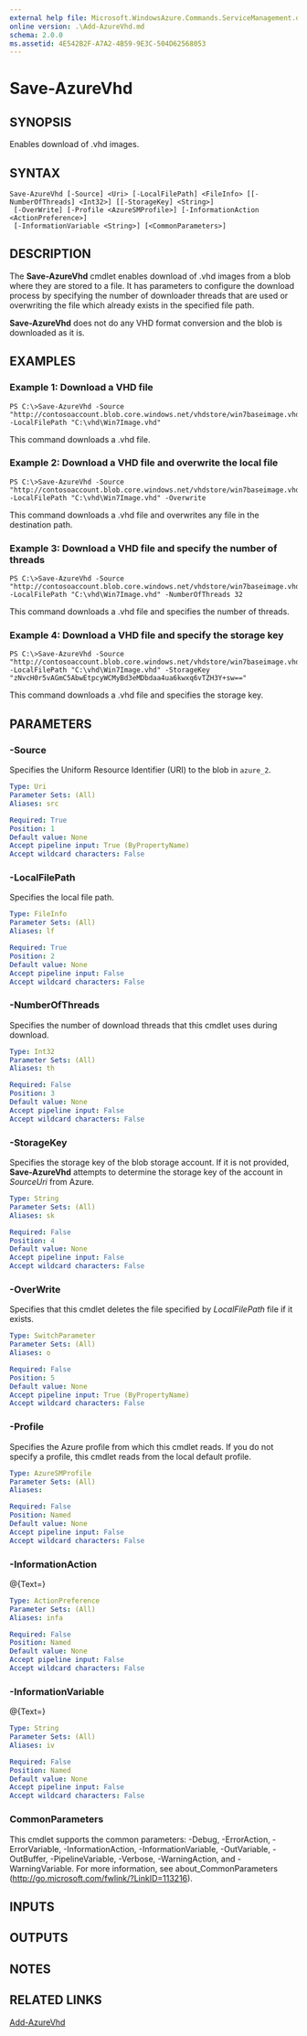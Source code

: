 ```yaml
---
external help file: Microsoft.WindowsAzure.Commands.ServiceManagement.dll-Help.xml
online version: .\Add-AzureVhd.md
schema: 2.0.0
ms.assetid: 4E542B2F-A7A2-4B59-9E3C-504D62568053
---
```


# Save-AzureVhd

## SYNOPSIS
Enables download of .vhd images.

## SYNTAX

```
Save-AzureVhd [-Source] <Uri> [-LocalFilePath] <FileInfo> [[-NumberOfThreads] <Int32>] [[-StorageKey] <String>]
 [-OverWrite] [-Profile <AzureSMProfile>] [-InformationAction <ActionPreference>]
 [-InformationVariable <String>] [<CommonParameters>]
```

## DESCRIPTION
The **Save-AzureVhd** cmdlet enables download of .vhd images from a blob where they are stored to a file.
It has parameters to configure the download process by specifying the number of downloader threads that are used or overwriting the file which already exists in the specified file path.

**Save-AzureVhd** does not do any VHD format conversion and the blob is downloaded as it is.

## EXAMPLES

### Example 1: Download a VHD file
```
PS C:\>Save-AzureVhd -Source "http://contosoaccount.blob.core.windows.net/vhdstore/win7baseimage.vhd" -LocalFilePath "C:\vhd\Win7Image.vhd"
```

This command downloads a .vhd file.

### Example 2: Download a VHD file and overwrite the local file
```
PS C:\>Save-AzureVhd -Source "http://contosoaccount.blob.core.windows.net/vhdstore/win7baseimage.vhd" -LocalFilePath "C:\vhd\Win7Image.vhd" -Overwrite
```

This command downloads a .vhd file and overwrites any file in the destination path.

### Example 3: Download a VHD file and specify the number of threads
```
PS C:\>Save-AzureVhd -Source "http://contosoaccount.blob.core.windows.net/vhdstore/win7baseimage.vhd" -LocalFilePath "C:\vhd\Win7Image.vhd" -NumberOfThreads 32
```

This command downloads a .vhd file and specifies the number of threads.

### Example 4: Download a VHD file and specify the storage key
```
PS C:\>Save-AzureVhd -Source "http://contosoaccount.blob.core.windows.net/vhdstore/win7baseimage.vhd" -LocalFilePath "C:\vhd\Win7Image.vhd" -StorageKey "zNvcH0r5vAGmC5AbwEtpcyWCMyBd3eMDbdaa4ua6kwxq6vTZH3Y+sw=="
```

This command downloads a .vhd file and specifies the storage key.

## PARAMETERS

### -Source
Specifies the Uniform Resource Identifier (URI) to the blob in `azure_2`.

```yaml
Type: Uri
Parameter Sets: (All)
Aliases: src

Required: True
Position: 1
Default value: None
Accept pipeline input: True (ByPropertyName)
Accept wildcard characters: False
```

### -LocalFilePath
Specifies the local file path.

```yaml
Type: FileInfo
Parameter Sets: (All)
Aliases: lf

Required: True
Position: 2
Default value: None
Accept pipeline input: False
Accept wildcard characters: False
```

### -NumberOfThreads
Specifies the number of download threads that this cmdlet uses during download.

```yaml
Type: Int32
Parameter Sets: (All)
Aliases: th

Required: False
Position: 3
Default value: None
Accept pipeline input: False
Accept wildcard characters: False
```

### -StorageKey
Specifies the storage key of the blob storage account.
If it is not provided, **Save-AzureVhd** attempts to determine the storage key of the account in *SourceUri* from Azure.

```yaml
Type: String
Parameter Sets: (All)
Aliases: sk

Required: False
Position: 4
Default value: None
Accept pipeline input: False
Accept wildcard characters: False
```

### -OverWrite
Specifies that this cmdlet deletes the file specified by *LocalFilePath* file if it exists.

```yaml
Type: SwitchParameter
Parameter Sets: (All)
Aliases: o

Required: False
Position: 5
Default value: None
Accept pipeline input: True (ByPropertyName)
Accept wildcard characters: False
```

### -Profile
Specifies the Azure profile from which this cmdlet reads.
If you do not specify a profile, this cmdlet reads from the local default profile.

```yaml
Type: AzureSMProfile
Parameter Sets: (All)
Aliases: 

Required: False
Position: Named
Default value: None
Accept pipeline input: False
Accept wildcard characters: False
```

### -InformationAction
@{Text=}

```yaml
Type: ActionPreference
Parameter Sets: (All)
Aliases: infa

Required: False
Position: Named
Default value: None
Accept pipeline input: False
Accept wildcard characters: False
```

### -InformationVariable
@{Text=}

```yaml
Type: String
Parameter Sets: (All)
Aliases: iv

Required: False
Position: Named
Default value: None
Accept pipeline input: False
Accept wildcard characters: False
```

### CommonParameters
This cmdlet supports the common parameters: -Debug, -ErrorAction, -ErrorVariable, -InformationAction, -InformationVariable, -OutVariable, -OutBuffer, -PipelineVariable, -Verbose, -WarningAction, and -WarningVariable. For more information, see about_CommonParameters (http://go.microsoft.com/fwlink/?LinkID=113216).

## INPUTS

## OUTPUTS

## NOTES

## RELATED LINKS

[Add-AzureVhd](.\Add-AzureVhd.md)


